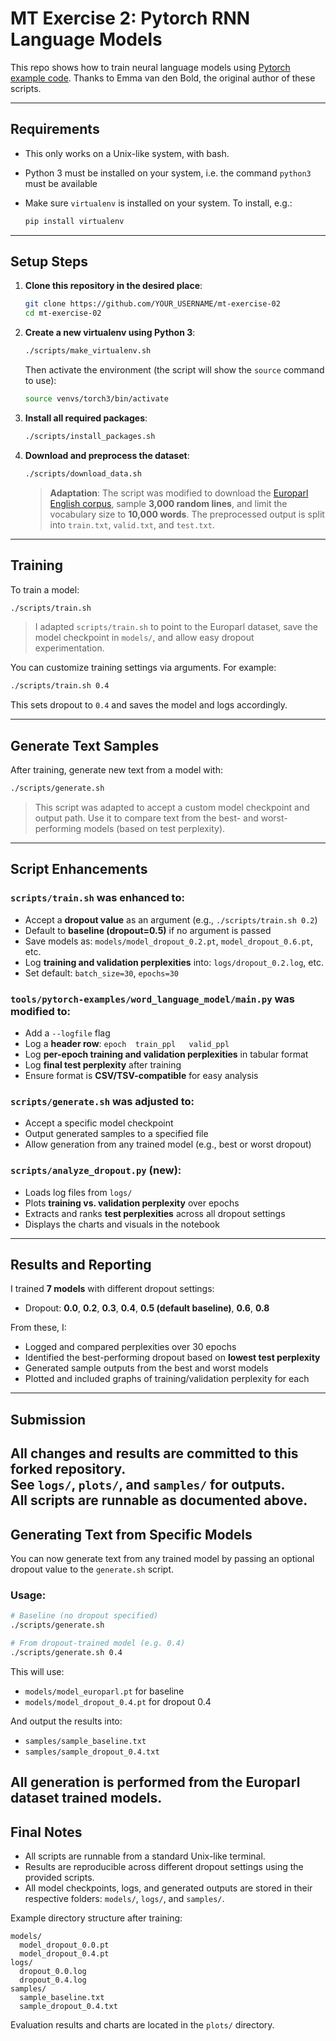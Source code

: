 # MT Exercise 2: Pytorch RNN Language Models

This repo shows how to train neural language models using [Pytorch example code](https://github.com/pytorch/examples/tree/master/word_language_model). Thanks to Emma van den Bold, the original author of these scripts. 

---

## Requirements

- This only works on a Unix-like system, with bash.
- Python 3 must be installed on your system, i.e. the command `python3` must be available
- Make sure `virtualenv` is installed on your system. To install, e.g.:

  ```bash
  pip install virtualenv
  ```

---

## Setup Steps

1. **Clone this repository in the desired place**:

    ```bash
    git clone https://github.com/YOUR_USERNAME/mt-exercise-02
    cd mt-exercise-02
    ```

2. **Create a new virtualenv using Python 3**:

    ```bash
    ./scripts/make_virtualenv.sh
    ```

    Then activate the environment (the script will show the `source` command to use):
    
    ```bash
    source venvs/torch3/bin/activate
    ```

3. **Install all required packages**:

    ```bash
    ./scripts/install_packages.sh
    ```

4. **Download and preprocess the dataset**:

    ```bash
    ./scripts/download_data.sh
    ```

    >  **Adaptation**: The script was modified to download the [Europarl English corpus](https://object.pouta.csc.fi/OPUS-Europarl/v3/mono/en.txt.gz), sample **3,000 random lines**, and limit the vocabulary size to **10,000 words**. The preprocessed output is split into `train.txt`, `valid.txt`, and `test.txt`.

---

## Training

To train a model:

```bash
./scripts/train.sh
```

> I adapted `scripts/train.sh` to point to the Europarl dataset, save the model checkpoint in `models/`, and allow easy dropout experimentation.

You can customize training settings via arguments. For example:

```bash
./scripts/train.sh 0.4
```

This sets dropout to `0.4` and saves the model and logs accordingly.

---

## Generate Text Samples

After training, generate new text from a model with:

```bash
./scripts/generate.sh
```

> This script was adapted to accept a custom model checkpoint and output path. Use it to compare text from the best- and worst-performing models (based on test perplexity).

---

## Script Enhancements

### `scripts/train.sh` was enhanced to:
- Accept a **dropout value** as an argument (e.g., `./scripts/train.sh 0.2`)
- Default to **baseline (dropout=0.5)** if no argument is passed
- Save models as: `models/model_dropout_0.2.pt`, `model_dropout_0.6.pt`, etc.
- Log **training and validation perplexities** into: `logs/dropout_0.2.log`, etc.
- Set default: `batch_size=30`, `epochs=30`

### `tools/pytorch-examples/word_language_model/main.py` was modified to:
- Add a `--logfile` flag
- Log a **header row**: `epoch	train_ppl	valid_ppl`
- Log **per-epoch training and validation perplexities** in tabular format
- Log **final test perplexity** after training
- Ensure format is **CSV/TSV-compatible** for easy analysis

### `scripts/generate.sh` was adjusted to:
- Accept a specific model checkpoint
- Output generated samples to a specified file
- Allow generation from any trained model (e.g., best or worst dropout)

### `scripts/analyze_dropout.py` (new):
- Loads log files from `logs/`
- Plots **training vs. validation perplexity** over epochs
- Extracts and ranks **test perplexities** across all dropout settings
- Displays the charts and visuals in the notebook
---

## Results and Reporting

I trained **7 models** with different dropout settings:

- Dropout: **0.0**, **0.2**, **0.3**, **0.4**, **0.5 (default baseline)**, **0.6**, **0.8**

From these, I:
- Logged and compared perplexities over 30 epochs
- Identified the best-performing dropout based on **lowest test perplexity**
- Generated sample outputs from the best and worst models
- Plotted and included graphs of training/validation perplexity for each

---

## Submission

All changes and results are committed to this forked repository.  
See `logs/`, `plots/`, and `samples/` for outputs.  
All scripts are runnable as documented above.
---

## Generating Text from Specific Models

You can now generate text from any trained model by passing an optional dropout value to the `generate.sh` script.

### Usage:

```bash
# Baseline (no dropout specified)
./scripts/generate.sh

# From dropout-trained model (e.g. 0.4)
./scripts/generate.sh 0.4
```

This will use:

- `models/model_europarl.pt` for baseline
- `models/model_dropout_0.4.pt` for dropout 0.4

And output the results into:

- `samples/sample_baseline.txt`
- `samples/sample_dropout_0.4.txt`

All generation is performed from the Europarl dataset trained models.
---

## Final Notes

- All scripts are runnable from a standard Unix-like terminal.
- Results are reproducible across different dropout settings using the provided scripts.
- All model checkpoints, logs, and generated outputs are stored in their respective folders: `models/`, `logs/`, and `samples/`.

Example directory structure after training:
```
models/
  model_dropout_0.0.pt
  model_dropout_0.4.pt
logs/
  dropout_0.0.log
  dropout_0.4.log
samples/
  sample_baseline.txt
  sample_dropout_0.4.txt
```

Evaluation results and charts are located in the `plots/` directory.
